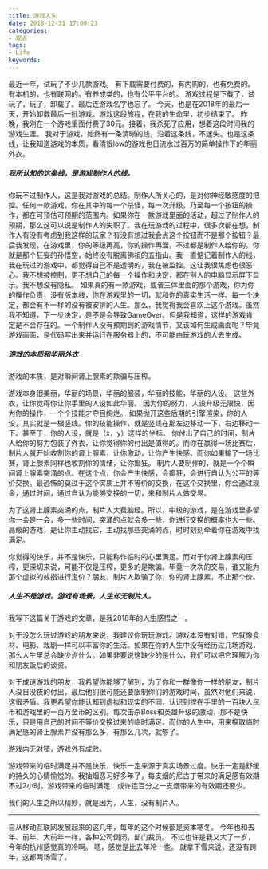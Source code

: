 ```yaml
---
title: 游戏人生
date: 2018-12-31 17:00:23
categories:
- 观点
tags:
- Life
keywords:
---
```


最近一年，试玩了不少几款游戏。
有下载需要付费的，有内购的，也有免费的。有本机的，也有联网的。有养成类的，也有公平平台的。
游戏过程是下载了，试玩了，玩了，卸载了。最后连游戏名字也忘了。
今天，也是在2018年的最后一天，开始卸载最后一批游戏。游戏这段旅程，在我的生命里，初步结束了。
昨晚，我刚在一个游戏里面付费了30元。接着，我杀死了应用，想着这段时间我的游戏生涯。
我对于游戏，始终有一条清晰的线，沿着这条线，不迷失。也是这条线，让我知道游戏的本质，看清很low的游戏也日流水过百万的简单操作下的华丽外衣。

<!-- more -->

##### 我所认知的这条线，是游戏制作人的线。

你玩不过制作人，这是我对游戏的总结。制作人所关心的，是对你神经敏感度的把控。任何一款游戏，你在其中的每一个杀怪，每一次升级，乃至每一个按钮的操作，都在可预估可预期的范围内。如果你在一款游戏里面的活动，超过了制作人的预期，那么这可以说是制作人的失职了。我在玩游戏的过程中，很多次都在想，制作人有没有考虑到我这样的玩家？有没有想过我会点这个按钮而不是那个按钮？最后我发现，在游戏里，你的等级再高，你的操作再溜，不过都是制作人给你的。你就是那个狂妄的孙悟空，始终没有脱离佛祖的五指山。我一直惦记着制作人的线，我在玩过的游戏中，都觉得自己不是透明的，我在被监控。这让我很焦虑也很恶心。我不想被控制，更不想自己的每一个操作和决定，都在别人的电脑显示屏下显示。我不想没有隐私。
如果真的有一款游戏，或者三体里面的那个游戏，你为你的操作负责，没有版本线，你在游戏里的一切，就和你的真实生活一样。每一个决定，都会有不一样的没有被安排的人生。那么，我觉得我会喜欢上这个游戏。虽然我不知道，下一步决定，是不是会导致GameOver。但是我知道，这样的游戏肯定是不会存在的。一个制作人没有预期到的游戏情节，又该如何生成画面呢？毕竟游戏画面，是代码写出来并运行在服务器上的，不可能由玩游戏的人去生成。

##### 游戏的本质和华丽外衣

游戏的本质，是对瞬间肾上腺素的欺骗与压榨。

游戏本身很美丽，华丽的场景，华丽的服装，华丽的技能，华丽的人设。
这些外衣，让你觉得你让你手里的人设如此华丽。
因为你的努力，人设升级无限快，因为你的操作，一个个技能才夺目绚烂。
如果抛开这些后期的引擎渲染，你的人设，其实就是一根竖线。你的技能操作，就是竖线在那左边移动一下，右边移动一下。甚至于，你的人设，就是（x，y）这样的坐标。
你付出了自己的时间，制片人给你的努力包装了外衣，让你觉得你的付出是值得的。而你在赢得一场比赛后，制片人就开始收割你的肾上腺素，让你激动，让你产生快感。而你如果输了一场比赛，肾上腺素同样也收割你的情绪，让你癫狂。
制片人要制作的，就是一个个瞬间肾上腺素突涌的点。在这个点，你会产生快感，会癫狂，会进行自认为公平的等价交换。最恐怖的莫过于这个实质上并不等价的交换，在这个交换里，你会通过现金，通过时间，通过自认为能够交换的一切，来和制片人做交易。

为了这肾上腺素突涌的点，制片人大费脑经。所以，中级的游戏，是在游戏里多留你一会是一会，多一些时间，突涌的点就会多一些，你进行交换的概率也大一些。高级的游戏，是让你主动找它，主动找那些突涌的点，时时刻刻牵着你在游戏中找满足。

你觉得的快乐，并不是快乐，只能称作临时的心里满足。而对于你肾上腺素的压榨，更深切来说，可能不仅是压榨，更多的是欺骗。毕竟一次次的交易，谁又能为那个虚拟的戒指进行定价？朋友，制片人欺骗了你，你的肾上腺素，不止那个价。

##### 人生不是游戏。游戏有场景，人生却无制片人。

我写下这篇关于游戏的文章，是我2018年的人生感悟之一。

对于没怎么玩过游戏的朋友来说，我建议你玩玩游戏。游戏本没有对错，它就像食材、电影、戏剧一样可以丰富你的生活。如果在你的人生中没有经历过几场游戏，那么人生里总会缺少点什么。如果非要说这缺少的是什么，我们可以把它理解为你和朋友饭后的谈资。

对于成谜游戏的朋友，我希望你能够了解到，为了你和一群像你一样的朋友，制片人没日没夜的付出，最后他们很可能还要限制你们的游戏时间，虽然对他们来说，这很矛盾。我更希望你能认知到虚拟和现实的不同，认识到捏在手里的一百块人民币和游戏里的一百万金币的区别。每次击杀Boss和英雄升级的激动，那不是快乐，只是用自己的时间不等价交换过来的临时满足。而你的人生中，用来换取临时满足感的肾上腺素并没有那么多，有那么几次，就够了。

游戏内无对错，游戏外有成败。

游戏带来的临时满足并不是快乐，快乐一定来源于真实场景过度。快乐一定是舒缓的持久的心情愉悦的。我抽烟恶习好多年了，每支烟的尼古丁带来的满足感有效期不过2小时。游戏带来的临时满足，或许连百分之一支烟带来的有效期还要少。

我们的人生之所以精妙，就是因为，人生，没有制片人。

___

自从移动互联网发展起来的这几年，每年的这个时候都是资本寒冬。
今年也和去年、前年、大前年一样，各种公司倒闭，部门裁员。
不过也许是我又大了一岁，今年的杭州感觉真的冷啊。
嗯，感觉是比去年冷一些。
就拿下雪来说，还没有跨年，这都两场雪了。